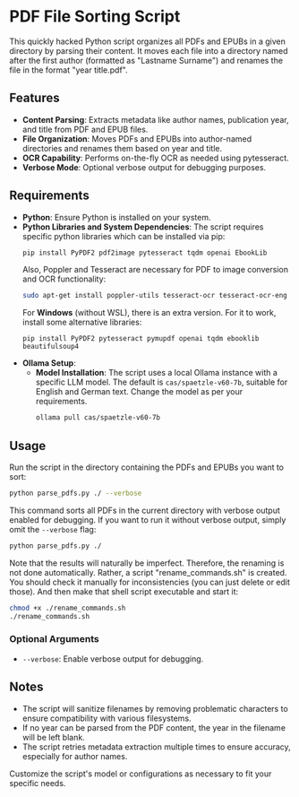 # PDF File Sorting Script

This quickly hacked Python script organizes all PDFs and EPUBs in a given directory by parsing their content. It moves each file into a directory named after the first author (formatted as "Lastname Surname") and renames the file in the format "year title.pdf".

## Features

- **Content Parsing**: Extracts metadata like author names, publication year, and title from PDF and EPUB files.
- **File Organization**: Moves PDFs and EPUBs into author-named directories and renames them based on year and title.
- **OCR Capability**: Performs on-the-fly OCR as needed using pytesseract.
- **Verbose Mode**: Optional verbose output for debugging purposes.

## Requirements

- **Python**: Ensure Python is installed on your system.
- **Python Libraries and System Dependencies**: The script requires specific python libraries which can be installed via pip:
  ```bash
  pip install PyPDF2 pdf2image pytesseract tqdm openai EbookLib
  ```
  Also, Poppler and Tesseract are necessary for PDF to image conversion and OCR functionality:
  ```bash
  sudo apt-get install poppler-utils tesseract-ocr tesseract-ocr-eng 
  ```
  For **Windows** (without WSL), there is an extra version. For it to work, install some alternative libraries: 
  ```terminal
  pip install PyPDF2 pytesseract pymupdf openai tqdm ebooklib beautifulsoup4
  ```
- **Ollama Setup**:
  - **Model Installation**: The script uses a local Ollama instance with a specific LLM model. The default is `cas/spaetzle-v60-7b`, suitable for English and German text. Change the model as per your requirements.
    ```bash
    ollama pull cas/spaetzle-v60-7b
    ```

## Usage

Run the script in the directory containing the PDFs and EPUBs you want to sort:

```bash
python parse_pdfs.py ./ --verbose
```

This command sorts all PDFs in the current directory with verbose output enabled for debugging. If you want to run it without verbose output, simply omit the `--verbose` flag:

```bash
python parse_pdfs.py ./
```

Note that the results will naturally be imperfect. Therefore, the renaming is not done automatically. Rather, a script "rename_commands.sh" is created. You should check it manually for inconsistencies (you can just delete or edit those). And then make that shell script executable and start it:

```bash
chmod +x ./rename_commands.sh
./rename_commands.sh 
```

### Optional Arguments

- `--verbose`: Enable verbose output for debugging.

## Notes

- The script will sanitize filenames by removing problematic characters to ensure compatibility with various filesystems.
- If no year can be parsed from the PDF content, the year in the filename will be left blank.
- The script retries metadata extraction multiple times to ensure accuracy, especially for author names.

Customize the script's model or configurations as necessary to fit your specific needs.
